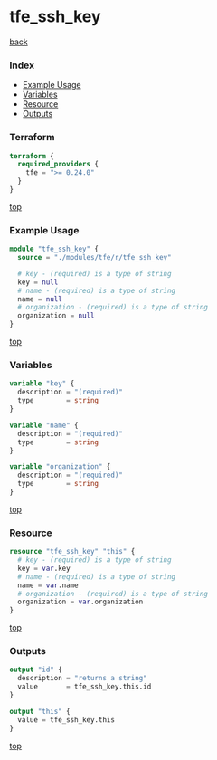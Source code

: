 # tfe_ssh_key

[back](../tfe.md)

### Index

- [Example Usage](#example-usage)
- [Variables](#variables)
- [Resource](#resource)
- [Outputs](#outputs)

### Terraform

```terraform
terraform {
  required_providers {
    tfe = ">= 0.24.0"
  }
}
```

[top](#index)

### Example Usage

```terraform
module "tfe_ssh_key" {
  source = "./modules/tfe/r/tfe_ssh_key"

  # key - (required) is a type of string
  key = null
  # name - (required) is a type of string
  name = null
  # organization - (required) is a type of string
  organization = null
}
```

[top](#index)

### Variables

```terraform
variable "key" {
  description = "(required)"
  type        = string
}

variable "name" {
  description = "(required)"
  type        = string
}

variable "organization" {
  description = "(required)"
  type        = string
}
```

[top](#index)

### Resource

```terraform
resource "tfe_ssh_key" "this" {
  # key - (required) is a type of string
  key = var.key
  # name - (required) is a type of string
  name = var.name
  # organization - (required) is a type of string
  organization = var.organization
}
```

[top](#index)

### Outputs

```terraform
output "id" {
  description = "returns a string"
  value       = tfe_ssh_key.this.id
}

output "this" {
  value = tfe_ssh_key.this
}
```

[top](#index)